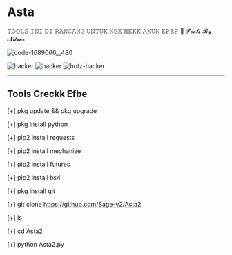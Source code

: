 # Asta


𝚃𝙾𝙾𝙻𝚂 𝙸𝙽𝙸 𝙳𝙸 𝚁𝙰𝙽𝙲𝙰𝙽𝙶 𝚄𝙽𝚃𝚄𝙺 𝙽𝙶𝙴 𝙷𝙴𝙺𝙺 𝙰𝙺𝚄𝙽 𝙴𝙿𝙴𝙿 🤣
𝓣𝓸𝓸𝓵𝓼 𝓑𝔂 𝓝𝓭𝓻𝓮𝔁

![code-1689066__480](https://user-images.githubusercontent.com/122218278/211869205-17a700e7-c716-4bc7-8410-4081d7e2da68.jpg)

![hacker](https://user-images.githubusercontent.com/122218278/211869563-41a244ec-81c3-47af-b8b6-4ff0591d36f0.gif)  ![hacker](https://user-images.githubusercontent.com/122218278/211869563-41a244ec-81c3-47af-b8b6-4ff0591d36f0.gif)  ![hotz-hacker](https://user-images.githubusercontent.com/122218278/211873604-c4d42b87-13a6-4f40-a65c-2a6b5ca8a479.gif)

-----------------
Tools Creckk Efbe
-----------------



[+] pkg update && pkg upgrade

[+] pkg install python

[+] pip2 install requests

[+] pip2 install mechanize

[+] pip2 install futures

[+] pip2 install bs4

[+] pkg install git

[+] git clone https://github.com/Sage-v2/Asta2

[+] ls

[+] cd Asta2

[+] python Asta2.py
